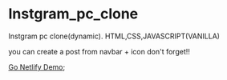 # Instgram_pc_clone
Instgram pc clone(dynamic). HTML,CSS,JAVASCRIPT(VANILLA)



you can create a post from navbar + icon   don't forget!!


[Go Netlify Demo](https://instgram-clone-emirhanyagci.netlify.app/);
